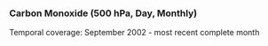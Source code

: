 ### Carbon Monoxide (500 hPa, Day, Monthly)
Temporal coverage: September 2002 - most recent complete month
